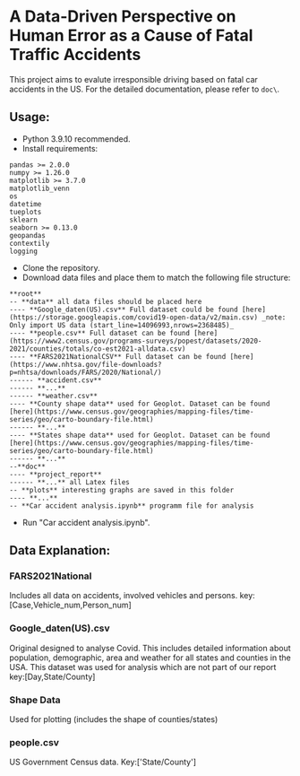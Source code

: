 # A Data-Driven Perspective on Human Error as a Cause of Fatal Traffic Accidents
This project aims to evalute irresponsible driving based on fatal car accidents in the US. For the detailed documentation, please refer to `doc\`.

## Usage:
- Python 3.9.10 recommended.
- Install requirements:
```
pandas >= 2.0.0
numpy >= 1.26.0
matplotlib >= 3.7.0
matplotlib_venn
os
datetime
tueplots
sklearn
seaborn >= 0.13.0
geopandas
contextily
logging
```
- Clone the repository.
- Download data files and place them to match the following file structure:
```
**root**
-- **data** all data files should be placed here
---- **Google_daten(US).csv** Full dataset could be found [here](https://storage.googleapis.com/covid19-open-data/v2/main.csv) _note: Only import US data (start_line=14096993,nrows=2368485)_
---- **people.csv** Full dataset can be found [here](https://www2.census.gov/programs-surveys/popest/datasets/2020-2021/counties/totals/co-est2021-alldata.csv)
---- **FARS2021NationalCSV** Full dataset can be found [here](https://www.nhtsa.gov/file-downloads?p=nhtsa/downloads/FARS/2020/National/)
------ **accident.csv**
------ **...**
------ **weather.csv**
---- **County shape data** used for Geoplot. Dataset can be found [here](https://www.census.gov/geographies/mapping-files/time-series/geo/carto-boundary-file.html)
------ **...**
---- **States shape data** used for Geoplot. Dataset can be found [here](https://www.census.gov/geographies/mapping-files/time-series/geo/carto-boundary-file.html)
------ **...**
--**doc**
---- **project_report**
------ **...** all Latex files
-- **plots** interesting graphs are saved in this folder
---- **...**
-- **Car accident analysis.ipynb** programm file for analysis
```
- Run "Car accident analysis.ipynb".

## Data Explanation:
### FARS2021National
Includes all data on accidents, involved vehicles and persons.
key:[Case,Vehicle_num,Person_num]
### Google_daten(US).csv
Original designed to analyse Covid. This includes detailed information about population, demographic, area and weather for all states and counties in the USA. This dataset was used for analysis which are not part of our report
key:[Day,State/County]
### Shape Data
Used for plotting (includes the shape of counties/states)
### people.csv
US Government Census data.
Key:['State/County']
